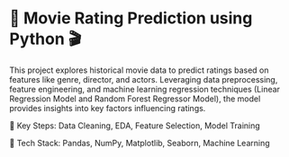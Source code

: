 # 📌 Movie Rating Prediction using Python 🎬

  This project explores historical movie data to predict ratings based on features like genre, director, and actors. Leveraging data preprocessing, feature engineering, and machine learning regression techniques     (Linear Regression Model and Random Forest Regressor Model), the model provides insights into key factors influencing ratings.

  🔹 Key Steps: Data Cleaning, EDA, Feature Selection, Model Training
  
  🔹 Tech Stack: Pandas, NumPy, Matplotlib, Seaborn, Machine Learning
